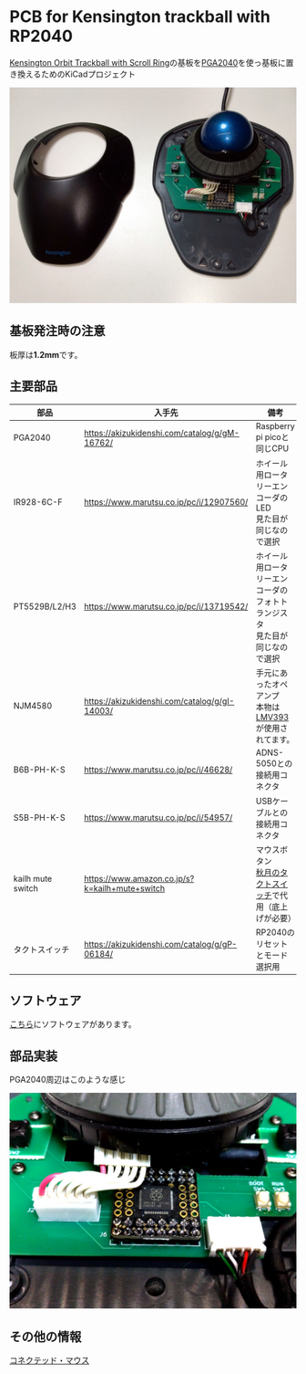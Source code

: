 # PCB for Kensington trackball with RP2040

[Kensington Orbit Trackball with Scroll Ring](https://www.kensington.com/p/products/electronic-control-solutions/trackball-products/orbit-trackball-with-scroll-ring/)の基板を[PGA2040](https://shop.pimoroni.com/products/pga2040)を使っ基板に置き換えるためのKiCadプロジェクト

![Trackball](images/appearance.jpg)

## 基板発注時の注意

板厚は**1.2mm**です。

## 主要部品

|部品|入手先|備考|
|-|-|-|
|PGA2040|<https://akizukidenshi.com/catalog/g/gM-16762/>|Raspberry pi picoと同じCPU|
|IR928-6C-F|<https://www.marutsu.co.jp/pc/i/12907560/>|ホイール用ロータリーエンコーダのLED</br>見た目が同じなので選択|
|PT5529B/L2/H3|<https://www.marutsu.co.jp/pc/i/13719542/>|ホイール用ロータリーエンコーダのフォトトランジスタ</br>見た目が同じなので選択|
|NJM4580|<https://akizukidenshi.com/catalog/g/gI-14003/>|手元にあったオペアンプ</br>本物は[LMV393](https://www.ti.com/product/ja-jp/LMV393)が使用されてます。|
|B6B-PH-K-S|<https://www.marutsu.co.jp/pc/i/46628/>|ADNS-5050との接続用コネクタ|
|S5B-PH-K-S|<https://www.marutsu.co.jp/pc/i/54957/>|USBケーブルとの接続用コネクタ|
|kailh mute switch|<https://www.amazon.co.jp/s?k=kailh+mute+switch>|マウスボタン</br>[秋月のタクトスイッチ](https://akizukidenshi.com/catalog/g/gP-14892/)で代用（底上げが必要）|
|タクトスイッチ|<https://akizukidenshi.com/catalog/g/gP-06184/>|RP2040のリセットとモード選択用|

## ソフトウェア

[こちら](https://github.com/h7ga40/rp2040_trackball_mouse)にソフトウェアがあります。

## 部品実装

PGA2040周辺はこのような感じ

![PGA2040周辺](images/pga2040.jpg)

## その他の情報

[コネクテッド・マウス](https://www.slideshare.net/HiroakiNagashima1/ss-250643168)
